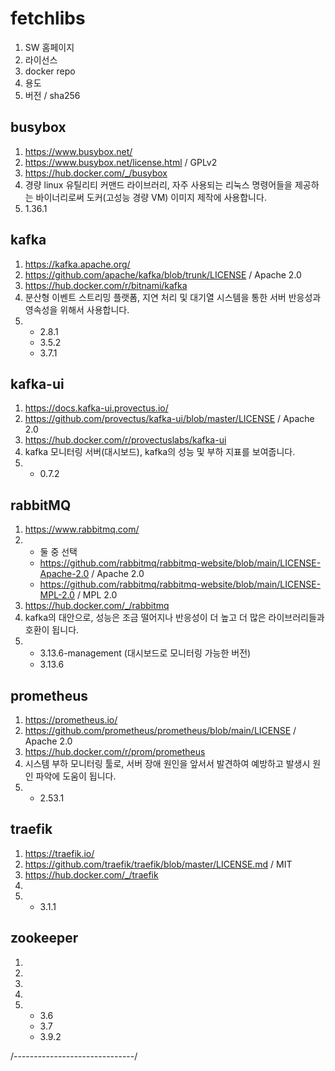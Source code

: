 # fetchlibs

1. SW 홈페이지
2. 라이선스
3. docker repo
4. 용도 
5. 버전 / sha256

## busybox
1. https://www.busybox.net/
2. https://www.busybox.net/license.html / GPLv2
3. https://hub.docker.com/_/busybox
4. 경량 linux 유틸리티 커맨드 라이브러리, 자주 사용되는 리눅스 명령어들을 제공하는 바이너리로써 도커(고성능 경량 VM) 이미지 제작에 사용합니다.
5. 1.36.1

## kafka
1. https://kafka.apache.org/
2. https://github.com/apache/kafka/blob/trunk/LICENSE / Apache 2.0
3. https://hub.docker.com/r/bitnami/kafka
4. 분산형 이벤트 스트리밍 플랫폼, 지연 처리 및 대기열 시스템을 통한 서버 반응성과 영속성을 위해서 사용합니다.
5. - 2.8.1 
   - 3.5.2
   - 3.7.1

## kafka-ui
1. https://docs.kafka-ui.provectus.io/
2. https://github.com/provectus/kafka-ui/blob/master/LICENSE / Apache 2.0
3. https://hub.docker.com/r/provectuslabs/kafka-ui
4. kafka 모니터링 서버(대시보드), kafka의 성능 및 부하 지표를 보여줍니다.
5. - 0.7.2

## rabbitMQ
1. https://www.rabbitmq.com/
2. - 둘 중 선택
   - https://github.com/rabbitmq/rabbitmq-website/blob/main/LICENSE-Apache-2.0 / Apache 2.0
   - https://github.com/rabbitmq/rabbitmq-website/blob/main/LICENSE-MPL-2.0 / MPL 2.0
3. https://hub.docker.com/_/rabbitmq
4. kafka의 대안으로, 성능은 조금 떨어지나 반응성이 더 높고 더 많은 라이브러리들과 호환이 됩니다.
5. - 3.13.6-management    (대시보드로 모니터링 가능한 버전)
   - 3.13.6

## prometheus
1. https://prometheus.io/
2. https://github.com/prometheus/prometheus/blob/main/LICENSE / Apache 2.0
3. https://hub.docker.com/r/prom/prometheus
4. 시스템 부하 모니터링 툴로, 서버 장애 원인을 앞서서 발견하여 예방하고 발생시 원인 파악에 도움이 됩니다.
5. - 2.53.1

## traefik
1. https://traefik.io/ 
2. https://github.com/traefik/traefik/blob/master/LICENSE.md / MIT
3. https://hub.docker.com/_/traefik
4. 
5. - 3.1.1

## zookeeper
1. 
2. 
3. 
4. 
5. - 3.6
   - 3.7
   - 3.9.2

/------------------------------/


